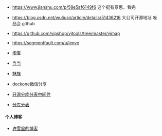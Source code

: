 * https://www.jianshu.com/p/58e5af6149f6  这个挺有意思，看完
* https://blog.csdn.net/wuliusir/article/details/51436216 大公司开源地址
唯品会 github
* https://github.com/vipshop/vjtools/tree/master/vjmap


* https://segmentfault.com/u/lenve


* [淘宝](https://github.com/taobao)
* [当当](https://github.com/dangdangdotcom)
* [魅族](http://paas.gitcd.com/)

* [dockone微信分享](http://dockone.io/article/2345)
* [开源分库分表中间件](https://www.jianshu.com/p/b1395b680818)
* [分库分表](https://github.com/sharding-sphere/sharding-sphere)


#### 个人博客
* [许雪里的博客](http://www.xuxueli.com/blog/#/)

